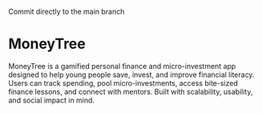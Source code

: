 Commit directly to the main branch
# MoneyTree
MoneyTree is a gamified personal finance and micro-investment app designed to help young people save, invest, and improve financial literacy. Users can track spending, pool micro-investments, access bite-sized finance lessons, and connect with mentors. Built with scalability, usability, and social impact in mind.
